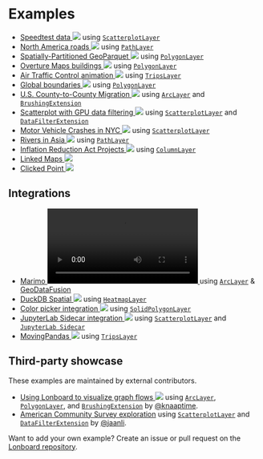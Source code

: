 # Examples

<div class="grid cards" markdown>

- [Speedtest data ![](../assets/scatterplot-layer-network-speeds.jpg)](../examples/internet-speeds) using [`ScatterplotLayer`](../api/layers/scatterplot-layer)
- [North America roads ![](../assets/path-layer-roads.jpg)](../examples/north-america-roads) using [`PathLayer`](../api/layers/path-layer)
- [Spatially-Partitioned GeoParquet ![](../assets/spatially-partitioned-geoparquet.jpg)](../examples/overture-geoparquet) using [`PolygonLayer`](../api/layers/polygon-layer)
- [Overture Maps buildings ![](../assets/overture.jpg)](../examples/overture-maps) using [`PolygonLayer`](../api/layers/polygon-layer)
- [Air Traffic Control animation ![](../assets/air-traffic-control.gif)](../examples/air-traffic-control) using [`TripsLayer`](../api/layers/trips-layer)
- [Global boundaries ![](../assets/boundaries.png)](../examples/global-boundaries) using [`PolygonLayer`](../api/layers/polygon-layer)
- [U.S. County-to-County Migration ![](../assets/arc-layer-migration-example.gif)](../examples/migration) using [`ArcLayer`](../api/layers/arc-layer) and [`BrushingExtension`](../api/layer-extensions/brushing-extension)
- [Scatterplot with GPU data filtering ![](../assets/data-filter-extension.gif)](../examples/data-filter-extension) using [`ScatterplotLayer`](../api/layers/scatterplot-layer) and [`DataFilterExtension`](../api/layer-extensions/data-filter-extension)
-  [Motor Vehicle Crashes in NYC ![](../assets/motor-vehicle-crashes-nyc.jpg)](../examples/map_challenge/1-points) using [`ScatterplotLayer`](../api/layers/scatterplot-layer)
-  [Rivers in Asia ![](../assets/rivers-asia.jpg)](../examples/map_challenge/6-asia/) using [`PathLayer`](../api/layers/path-layer)
-  [Inflation Reduction Act Projects ![](../assets/column-layer.jpg)](../examples/column-layer/) using [`ColumnLayer`](../api/layers/column-layer)
-  [Linked Maps ![](../assets/linked-maps.gif)](../examples/linked-maps/)
-  [Clicked Point ![](../assets/clicked-point.png)](../examples/clicked-point/)
</div>

## Integrations

<div class="grid cards" markdown>

-  [Marimo
        <video controls autoplay loop>
            <source src="https://github.com/user-attachments/assets/77f6a2b3-80c9-4524-8be2-79152746da1d" type="video/mp4">
        </video>
    ](../examples/marimo/nyc_taxi_trips/) using [`ArcLayer`](../api/layers/arc-layer) & [GeoDataFusion](https://github.com/datafusion-contrib/datafusion-geo)
-  [DuckDB Spatial ![](../assets/duckdb-heatmap.jpg)](../examples/duckdb) using [`HeatmapLayer`](../api/layers/heatmap-layer)
-  [Color picker integration ![](../assets/color-picker.jpg)](../examples/integrations/color-picker) using [`SolidPolygonLayer`](../api/layers/solid-polygon-layer)
-  [JupyterLab Sidecar integration ![](../assets/jupyter-sidecar.jpg)](../examples/integrations/sidecar/) using [`ScatterplotLayer`](../api/layers/scatterplot-layer) and [`JupyterLab Sidecar`](https://github.com/jupyter-widgets/jupyterlab-sidecar)
-  [MovingPandas ![](../assets/ais-movingpandas.gif)](../examples/ais-movingpandas) using [`TripsLayer`](../api/layers/trips-layer)


</div>

## Third-party showcase

These examples are maintained by external contributors.

<div class="grid cards" markdown>

- [Using Lonboard to visualize graph flows ![](../assets/longraph.jpg)](https://knaaptime.com/longraph/) using [`ArcLayer`](../api/layers/arc-layer), [`PolygonLayer`](../api/layers/polygon-layer), and [`BrushingExtension`](../api/layer-extensions/brushing-extension) by [@knaaptime](https://github.com/knaaptime).
- [American Community Survey exploration](https://github.com/jaanli/lonboard/blob/1af815ea586121dbbe0d8cae70f7814a642ad165/examples/american-community-survey.ipynb) using [`ScatterplotLayer`](../api/layers/scatterplot-layer) and [`DataFilterExtension`](../api/layer-extensions/data-filter-extension) by [@jaanli](https://github.com/jaanli).

</div>

Want to add your own example? Create an issue or pull request on the [Lonboard repository](https://github.com/developmentseed/lonboard).
